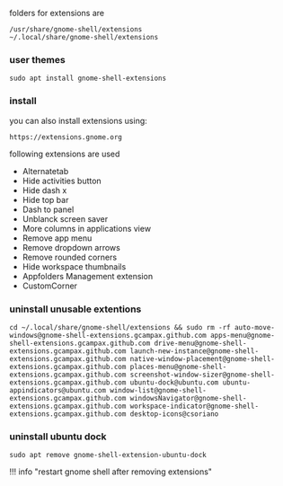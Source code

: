 folders for extensions are
```
/usr/share/gnome-shell/extensions
~/.local/share/gnome-shell/extensions
```

### user themes
```
sudo apt install gnome-shell-extensions
```

### install
you can also install extensions using:
```
https://extensions.gnome.org
```

following extensions are used

* Alternatetab
* Hide activities button
* Hide dash x
* Hide top bar
* Dash to panel
* Unblanck screen saver
* More columns in applications view
* Remove app menu
* Remove dropdown arrows
* Remove rounded corners
* Hide workspace thumbnails
* Appfolders Management extension
* CustomCorner

### uninstall unusable extentions
```
cd ~/.local/share/gnome-shell/extensions && sudo rm -rf auto-move-windows@gnome-shell-extensions.gcampax.github.com apps-menu@gnome-shell-extensions.gcampax.github.com drive-menu@gnome-shell-extensions.gcampax.github.com launch-new-instance@gnome-shell-extensions.gcampax.github.com native-window-placement@gnome-shell-extensions.gcampax.github.com places-menu@gnome-shell-extensions.gcampax.github.com screenshot-window-sizer@gnome-shell-extensions.gcampax.github.com ubuntu-dock@ubuntu.com ubuntu-appindicators@ubuntu.com window-list@gnome-shell-extensions.gcampax.github.com windowsNavigator@gnome-shell-extensions.gcampax.github.com workspace-indicator@gnome-shell-extensions.gcampax.github.com desktop-icons@csoriano
```

### uninstall ubuntu dock
```
sudo apt remove gnome-shell-extension-ubuntu-dock
```

!!! info "restart gnome shell after removing extensions"
